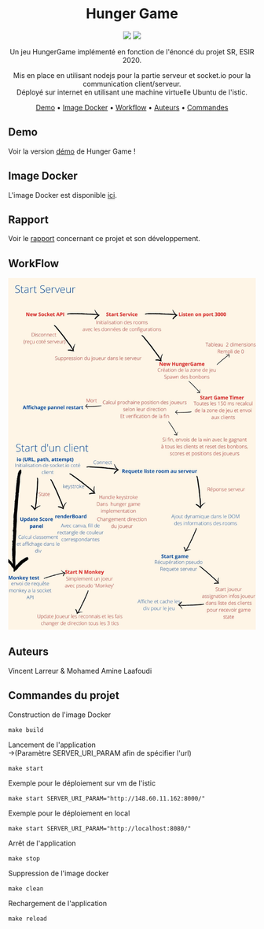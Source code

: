<div align="center">

# Hunger Game
  
<img src="https://img.shields.io/badge/node.js-6DA55F?style=for-the-badge&logo=node.js&logoColor=white"/> <img src="https://img.shields.io/badge/Socket.io-black?style=for-the-badge&logo=socket.io&badgeColor=010101"/>

Un jeu HungerGame implémenté en fonction de l'énoncé du projet SR, ESIR 2020.

Mis en place en utilisant nodejs pour la partie serveur et socket.io pour la communication client/serveur.<br />
Déployé sur internet en utilisant une machine virtuelle Ubuntu de l'istic.

[Demo](#demo) •
[Image Docker](#image-docker) •
[Workflow](#workflow) •
[Auteurs](#auteurs) •
[Commandes](#commandes-du-projet)
</div>

## Demo 

Voir la version [démo](http://148.60.11.162:8000/) de Hunger Game !

## Image Docker 

L'image Docker est disponible [ici](https://hub.docker.com/repository/docker/vincentlarreur/hungergame/general).

## Rapport 

Voir le [rapport](https://docs.google.com/document/d/1ZdQjy_KrKsZRNxp86dYisYeUfszlGgCPhhkym1GT03s/edit?usp=sharing) concernant ce projet et son développement.

## WorkFlow

![alt text](./FlowHungerGame.jpg)

## Auteurs

Vincent Larreur & Mohamed Amine Laafoudi

## Commandes du projet

Construction de l'image Docker
```
make build
```
Lancement de l'application \
->(Paramètre SERVER_URI_PARAM afin de spécifier l'url)
```
make start
```
Exemple pour le déploiement sur vm de l'istic
```
make start SERVER_URI_PARAM="http://148.60.11.162:8000/"
```
Exemple pour le déploiement en local
```
make start SERVER_URI_PARAM="http://localhost:8080/"
```
Arrêt de l'application
```
make stop
```
Suppression de l'image docker
```
make clean
```
Rechargement de l'application
```
make reload
```
